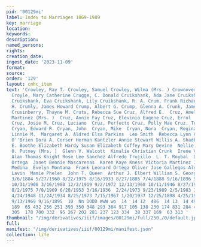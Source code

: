 ```yaml
---
pid: '00129mi'
label: Index to Marriages 1869-1989
key: marriage
location: 
keywords: 
description: 
named_persons: 
rights: 
creation_date: 
ingest_date: '2023-11-09'
format: 
source: 
order: '129'
layout: cmhc_item
text: 'Crowley, Ray T. Crowley, Samuel Crowley, Wilma (Mrs. ) Crownover, David Paul
  Croyle, Mary Catherine Crugge, C. Donald Cruikshank, Ada Jane Cruikshank, Alexander
  Cruikshank, Eva Cruikshank, Lily Cruikshank, R. A. Crum, Frank Richard Crumby, Victor
  H. Crumly, James Howard Crump, Albert G. Crump, Glenna A. Crunk, James Bruce Jr.
  Crusinberry, Thayne M. Cruts, Rebecca Sue Cruz, Alfred E.  Cruz, Amelia  Cruz, Anita
  Martinez (Mrs. )  Cruz, Annie Fay Cruz, Elevinio Eugene Cruz, Errol  Cruz, Joe Manuel
  Cruz, Josie M. Cruz, Luciano  Cruz, Perfecto Cruz, Polly Mae Cruz, Trinidad Mary
  Cryan, Edward R. Cryan, John  Cryan, Mike  Cryan, Nora  Cryan, Regina Marie Cryder,
  Linnie M.  Margaret A. Aldred Elsa Parkins  Leo Smith  Rebecca Lynn Hild Patrick
  O''Brien Dora A. Corser Herman Kantzler Annie Stewart Willis A. Shadbolt Robert
  E. Boothe Elizabeth Hardy Susan Elizabeth Coffey Mary Devine  Nellie Marie LaNite  Bernadine
  0. Putney (Mrs. )  Glenn V. Walcott  Kimalie Christian Crunk  Irene Veronica Janceski
  Alan Thomas Knight Rose Lee Sanchez Alfredo Trujillo  L. T. Roybal  David Arthur
  Ortega  Janet Bennie Mascarenas  Karen Kaye Kness Victoria Martinez Jose E. Leyba  Ida
  Medina  Evelyn Montana  Frank Leonard Ortega Oliver Jose Gallegos Alys E. Pettet  Anna
  Lavin  Mamie Phelen  John T. Queen  Arthur J. Elbert William S. George  119  8/30/1941
  3/6/1884 5/27/1960 8/22/1975 8/16/1933 8/27/1885 7/4/1888 9/16/1896 9/14/1887 9/13/1886
  10/31/1906 3/16/1980 12/3/1919 9/2/1972 12/13/1968 10/11/1946 8/27/1988 9/25/1954
  8/2/1975 7/8/1969 6/28/1953 3/16/1936  2/24/1973 9/23/1989 2/5/1983 12/24/1963 8/2/1953
  4/24/1948 11/24/1934 8/25/1973 7/15/1967 1/20/1937 12/25/1898 4/25/1906 10/1/1991
  9/13/1969 9/16/1895  10  Nn DODD WwW wo  14  14 12  486  14 13  14 490  14 12  67
  189  65 432 256 251 393 350 348 293 364 917 105 138 230 174 831 284 423  41 266
  305  178 700 332  95 267 202 281 237 123 334  38 337 169  63 313 '
thumbnail: "/img/derivatives/iiif/images/00129mi/full/250,/0/default.jpg"
full: 
manifest: "/img/derivatives/iiif/00129mi/manifest.json"
collection: life
---
```

